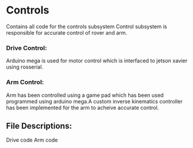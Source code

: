# Controls
Contains all code for the controls subsystem
Control subsystem is responsible for accurate control of rover and arm.
### Drive Control:
Arduino mega is used for motor control which is interfaced to jetson xavier using rosserial.
### Arm Control:
Arm has been controlled using a game pad which has been used programmed using arduino mega.A custom inverse kinematics controller has been implemented for the arm to acheive accurate control.
## File Descriptions:
Drive code
Arm code
